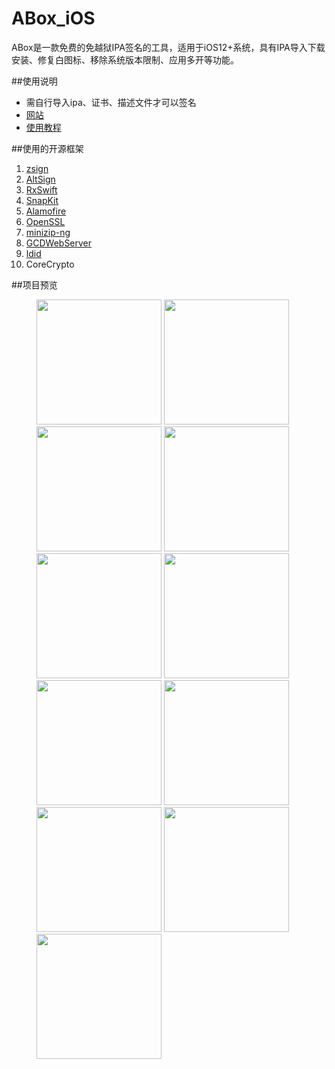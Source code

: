 # ABox_iOS
ABox是一款免费的免越狱IPA签名的工具，适用于iOS12+系统，具有IPA导入下载安装、修复白图标、移除系统版本限制、应用多开等功能。


##使用说明
* 需自行导入ipa、证书、描述文件才可以签名
* [网站](https://abox.swing1993.cn/)
* [使用教程](https://swing1993.cn/aboxshi-yong-jiao-cheng/)

##使用的开源框架
1. [zsign](https://github.com/zhlynn/zsign)
2. [AltSign](https://github.com/rileytestut/AltSign)
3. [RxSwift](https://github.com/ReactiveX/RxSwift)
4. [SnapKit](https://github.com/SnapKit/SnapKit)
5. [Alamofire](https://github.com/Alamofire/Alamofire)
6. [OpenSSL](https://github.com/openssl/openssl)
7. [minizip-ng](https://github.com/zlib-ng/minizip-ng)
8. [GCDWebServer](https://github.com/swisspol/GCDWebServer)
9. [ldid](https://github.com/rileytestut/ldid)
10. CoreCrypto

##项目预览
<figure>
<img src="https://github.com/SWING1993/ABox_iOS/blob/main/Screenshot/Screenshot1.jpeg?raw=true" width=200/>
<img src="https://github.com/SWING1993/ABox_iOS/blob/main/Screenshot/Screenshot2.jpeg?raw=true" width=200/>
<img src="https://github.com/SWING1993/ABox_iOS/blob/main/Screenshot/Screenshot3.jpeg?raw=true" width=200/>
<img src="https://github.com/SWING1993/ABox_iOS/blob/main/Screenshot/Screenshot4.jpeg?raw=true" width=200/>
<img src="https://github.com/SWING1993/ABox_iOS/blob/main/Screenshot/Screenshot5.jpeg?raw=true" width=200/>
<img src="https://github.com/SWING1993/ABox_iOS/blob/main/Screenshot/Screenshot6.jpeg?raw=true" width=200/>
<img src="https://github.com/SWING1993/ABox_iOS/blob/main/Screenshot/Screenshot7.jpeg?raw=true" width=200/>
<img src="https://github.com/SWING1993/ABox_iOS/blob/main/Screenshot/Screenshot8.jpeg?raw=true" width=200/>
<img src="https://github.com/SWING1993/ABox_iOS/blob/main/Screenshot/Screenshot9.jpeg?raw=true" width=200/>
<img src="https://github.com/SWING1993/ABox_iOS/blob/main/Screenshot/Screenshot10.jpeg?raw=true" width=200/>
<img src="https://github.com/SWING1993/ABox_iOS/blob/main/Screenshot/Screenshot11.jpeg?raw=true" width=200/>
</figure>

